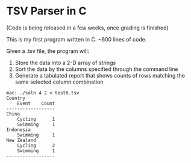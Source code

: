 # TSV Parser in C

(Code is being released in a few weeks, once grading is finished)

This is my first program written in C. ~600 lines of code.

Given a .tsv file, the program will:
1. Store the data into a 2-D array of strings
2. Sort the data by the columns specified through the command line
3. Generate a tabulated report that shows counts of rows matching the same selected column combination

```
mac: ./soln 4 2 < test0.tsv
Country
    Event    Count
------------------
China
    Cycling      1
    Swimming     1
Indonesia
    Swimming     1
New Zealand
    Cycling      2
    Swimming     1
------------------
```

